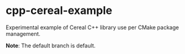 # cpp-cereal-example
Experimental example of Cereal C++ library use per CMake package management.

**Note**: The default branch is default.
